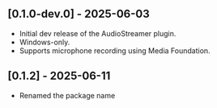 ## [0.1.0-dev.0] - 2025-06-03
- Initial dev release of the AudioStreamer plugin.
- Windows-only.
- Supports microphone recording using Media Foundation.
## [0.1.2] - 2025-06-11
- Renamed the package name